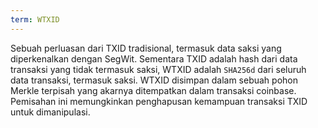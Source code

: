 ```yaml
---
term: WTXID
---
```


Sebuah perluasan dari TXID tradisional, termasuk data saksi yang diperkenalkan dengan SegWit. Sementara TXID adalah hash dari data transaksi yang tidak termasuk saksi, WTXID adalah `SHA256d` dari seluruh data transaksi, termasuk saksi. WTXID disimpan dalam sebuah pohon Merkle terpisah yang akarnya ditempatkan dalam transaksi coinbase. Pemisahan ini memungkinkan penghapusan kemampuan transaksi TXID untuk dimanipulasi.